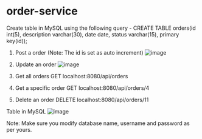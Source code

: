 # order-service

Create table in MySQL using the following query - 
CREATE TABLE orders(id int(5), description varchar(30), date date, status varchar(15), primary key(id));

1. Post a order (Note: The id is set as auto increment)
![image](https://user-images.githubusercontent.com/37982804/149362001-2ce3e47f-2e20-45d8-a8df-769e025c605f.png)

2. Update an order
![image](https://user-images.githubusercontent.com/37982804/149362199-fcd339f4-3385-496c-9fe4-187809d22d4d.png)

3. Get all orders
GET localhost:8080/api/orders

4. Get a specific order
GET localhost:8080/api/orders/4

5. Delete an order
DELETE localhost:8080/api/orders/11

Table in MySQL
![image](https://user-images.githubusercontent.com/37982804/149362788-7ba005ad-660b-4f20-b5ed-ea7a076eca13.png)

Note: Make sure you modify database name, username and password as per yours.
